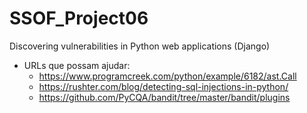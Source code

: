 # SSOF_Project06
Discovering vulnerabilities in Python web applications (Django)

- URLs que possam ajudar:
  - https://www.programcreek.com/python/example/6182/ast.Call
  - https://rushter.com/blog/detecting-sql-injections-in-python/
  - https://github.com/PyCQA/bandit/tree/master/bandit/plugins
